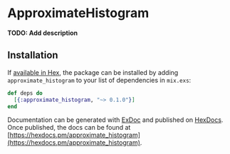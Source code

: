 # ApproximateHistogram

**TODO: Add description**

## Installation

If [available in Hex](https://hex.pm/docs/publish), the package can be installed
by adding `approximate_histogram` to your list of dependencies in `mix.exs`:

```elixir
def deps do
  [{:approximate_histogram, "~> 0.1.0"}]
end
```

Documentation can be generated with [ExDoc](https://github.com/elixir-lang/ex_doc)
and published on [HexDocs](https://hexdocs.pm). Once published, the docs can
be found at [https://hexdocs.pm/approximate_histogram](https://hexdocs.pm/approximate_histogram).

